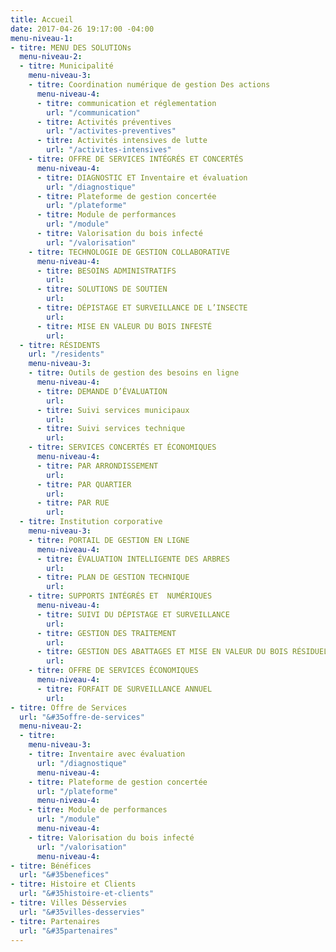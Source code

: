 ```yaml
---
title: Accueil
date: 2017-04-26 19:17:00 -04:00
menu-niveau-1:
- titre: MENU DES SOLUTIONs
  menu-niveau-2:
  - titre: Municipalité
    menu-niveau-3:
    - titre: Coordination numérique de gestion Des actions
      menu-niveau-4:
      - titre: communication et réglementation
        url: "/communication"
      - titre: Activités préventives
        url: "/activites-preventives"
      - titre: Activités intensives de lutte
        url: "/activites-intensives"
    - titre: OFFRE DE SERVICES INTÉGRÉS ET CONCERTÉS
      menu-niveau-4:
      - titre: DIAGNOSTIC ET Inventaire et évaluation
        url: "/diagnostique"
      - titre: Plateforme de gestion concertée
        url: "/plateforme"
      - titre: Module de performances
        url: "/module"
      - titre: Valorisation du bois infecté
        url: "/valorisation"
    - titre: TECHNOLOGIE DE GESTION COLLABORATIVE
      menu-niveau-4:
      - titre: BESOINS ADMINISTRATIFS
        url: 
      - titre: SOLUTIONS DE SOUTIEN
        url: 
      - titre: DÉPISTAGE ET SURVEILLANCE DE L’INSECTE
        url: 
      - titre: MISE EN VALEUR DU BOIS INFESTÉ
        url: 
  - titre: RÉSIDENTS
    url: "/residents"
    menu-niveau-3:
    - titre: Outils de gestion des besoins en ligne
      menu-niveau-4:
      - titre: DEMANDE D’ÉVALUATION
        url: 
      - titre: Suivi services municipaux
        url: 
      - titre: Suivi services technique
        url: 
    - titre: SERVICES CONCERTÉS ET ÉCONOMIQUES
      menu-niveau-4:
      - titre: PAR ARRONDISSEMENT
        url: 
      - titre: PAR QUARTIER
        url: 
      - titre: PAR RUE
        url: 
  - titre: Institution corporative
    menu-niveau-3:
    - titre: PORTAIL DE GESTION EN LIGNE
      menu-niveau-4:
      - titre: ÉVALUATION INTELLIGENTE DES ARBRES
        url: 
      - titre: PLAN DE GESTION TECHNIQUE
        url: 
    - titre: SUPPORTS INTÉGRÉS ET  NUMÉRIQUES
      menu-niveau-4:
      - titre: SUIVI DU DÉPISTAGE ET SURVEILLANCE
        url: 
      - titre: GESTION DES TRAITEMENT
        url: 
      - titre: GESTION DES ABATTAGES ET MISE EN VALEUR DU BOIS RÉSIDUEL
        url: 
    - titre: OFFRE DE SERVICES ÉCONOMIQUES
      menu-niveau-4:
      - titre: FORFAIT DE SURVEILLANCE ANNUEL
        url: 
- titre: Offre de Services
  url: "&#35offre-de-services"
  menu-niveau-2:
  - titre: 
    menu-niveau-3:
    - titre: Inventaire avec évaluation
      url: "/diagnostique"
      menu-niveau-4: 
    - titre: Plateforme de gestion concertée
      url: "/plateforme"
      menu-niveau-4: 
    - titre: Module de performances
      url: "/module"
      menu-niveau-4: 
    - titre: Valorisation du bois infecté
      url: "/valorisation"
      menu-niveau-4: 
- titre: Bénéfices
  url: "&#35benefices"
- titre: Histoire et Clients
  url: "&#35histoire-et-clients"
- titre: Villes Désservies
  url: "&#35villes-desservies"
- titre: Partenaires
  url: "&#35partenaires"
---
```


